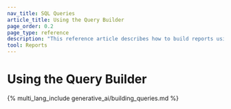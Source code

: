 ```yaml
---
nav_title: SQL Queries
article_title: Using the Query Builder
page_order: 0.2
page_type: reference
description: "This reference article describes how to build reports using Braze data from Snowflake in the Query Builder."
tool: Reports
---
```


# Using the Query Builder

{% multi_lang_include generative_ai/building_queries.md %}